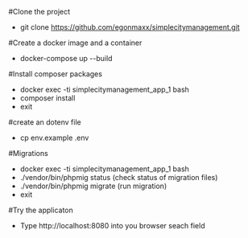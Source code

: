 #Clone the project

* git clone https://github.com/egonmaxx/simplecitymanagement.git

#Create a docker image and a container

* docker-compose up --build

#Install composer packages

* docker exec -ti simplecitymanagement_app_1 bash
* composer install
* exit

#create an dotenv file

* cp env.example .env

#Migrations

* docker exec -ti simplecitymanagement_app_1 bash
* ./vendor/bin/phpmig status (check status of migration files)
* ./vendor/bin/phpmig migrate (run migration)
* exit

#Try the applicaton

* Type http://localhost:8080 into you browser seach field

